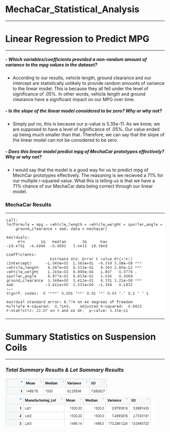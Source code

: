 # MechaCar_Statistical_Analysis

__________________________________________________


# Linear Regression to Predict MPG
__________________________________________________

##### *- Which variables/coefficients provided a non-random amount of variance to the mpg values in the dataset?*
- According to our results, vehicle length, ground clearance and our intercept are statistically unlikely to provide random amounts of variance to the linear model. This is because they all fell under the level of significance of .05%. In other words, vehicle length and ground clearance have a significant impact on our MPG over time.

##### *- Is the slope of the linear model considered to be zero? Why or why not?*
- Simply put no, this is because our p-value is 5.35e-11. As we know, we are supposed to have a level of significance of .05%. Our value ended up being much smaller than that. Therefore, we can say that the slope of the linear model can not be considered to be zero. 


##### *- Does this linear model predict mpg of MechaCar prototypes effectively? Why or why not?*
- I would say that the model is a good way for us to predict mpg of MechCar prototypes effectively. The reasoning is we recieved a 71% for our multiple r-squared value. What this is telling us is that we have a 71% chance of our MechaCar data being correct through our linear model.  


###  MechaCar Results 
________________________________________________

![Deliverable1](https://github.com/mckenziekkilburn/MechaCar_Statistical_Analysis/blob/master/images/Deliverable1.PNG)



________________________________________________

# Summary Statistics on Suspension Coils

________________________________________________

### *Total Summary Results & Lot Summary Results*

![total_summary](https://github.com/mckenziekkilburn/MechaCar_Statistical_Analysis/blob/master/images/total_summary.PNG)![lot_summary](https://github.com/mckenziekkilburn/MechaCar_Statistical_Analysis/blob/master/images/lot_summary.PNG)

##### 
